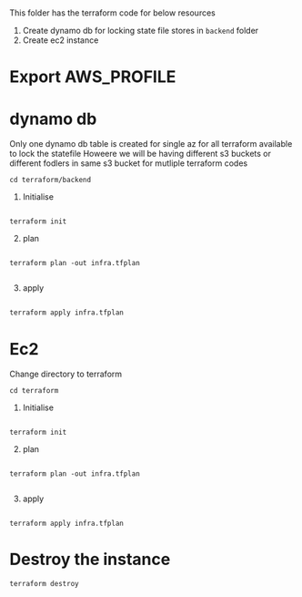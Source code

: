 # 

This folder has the terraform code for below resources

1. Create dynamo db for locking state file stores in `backend` folder
2. Create ec2 instance 


# Export AWS_PROFILE

# dynamo db 

Only one dynamo db table is created for single az for all terraform available to lock the statefile
Howeere we will be having different s3 buckets or  different fodlers in same s3 bucket for mutliple terraform codes 

`cd terraform/backend`

1. Initialise

```

terraform init

```

2. plan

```

terraform plan -out infra.tfplan


```


3. apply

```

terraform apply infra.tfplan

```


# Ec2

Change directory to terraform

`cd terraform`

1. Initialise

```

terraform init

```

2. plan

```

terraform plan -out infra.tfplan


```


3. apply

```

terraform apply infra.tfplan

```




# Destroy the instance

```
terraform destroy
```


